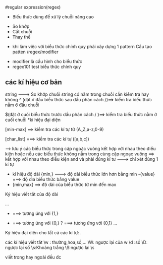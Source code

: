 #regular expression(regex)

- Biểu thức dùng để xử lý chuỗi nâng cao

* So khớp
* Cắt chuỗi
* Thay thế

- khi làm việc với biểu thức chính quy phải xây dựng 1 pattern
  Cấu tạo patten
  /regex/modifier

* modifier là cấu hình cho biểu thức
* regex101 test biểu thức chính quy

## các kí hiệu cơ bản

string ---> So khớp chuỗi string có nằm trong chuỗi cần kiểm tra hay không
^ (dặt ở đầu biểu thức sau dấu phân cách /)==> kiểm tra biểu thức nẳm ở đầu chuỗi

$(đặt ở cuối biểu thức trước dấu phân cách / )==> kiểm tra biểu thức nằm ở cuối chuỗi
\*kí hiệu đại diện

[min-max] ==> kiểm tra các kí tự từ (A_Z,a-z,0-9)

[char_list] ===> kiểm tra các kí tự ([a,b,c])

--> lưu ý các biểu thức trong cập ngoặc vuông kết hợp với nhau theo điều kiện hoặc nếu các biểu thức không nằm trong cùng cặp ngoạc vuông ==> kết hợp với nhau theo điều kiện and và phải đúng kí tư ---> chỉ xét đúng 1 kí tự

- kí hiệu độ dài {min,} ---> độ dài biểu thức lớn hơn bằng min
  -{value} ===> độ dìa biểu thức bằng value
- {min,max} ==> độ dài của biểu thức từ min đến max

Ký hiệu viết tắt của độ dài

...

- ===> tương úng với {1,}

* ===> tương ứng với {0,}
  ? ===> tương ứng với {0,1}
  ...

Ký hiệu đại diện cho tất cả các kí tự: .

các kí hiệu viết tắt
\w : thường,hoa,số,...
\W: ngược lại của w
\d :số
\D: ngược lại số
\s:Khoảng trắng
\S:ngược lại \s

viết trong hay ngoài đều đc

